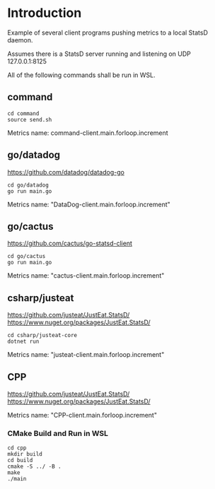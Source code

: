 # Introduction
Example of several client programs pushing metrics to a local StatsD daemon.

Assumes there is a StatsD server running and listening on UDP 127.0.0.1:8125

All of the following commands shall be run in WSL.

## command
```
cd command
source send.sh
```
Metrics name: command-client.main.forloop.increment

## go/datadog
<https://github.com/datadog/datadog-go>
```
cd go/datadog
go run main.go
```
Metrics name: "DataDog-client.main.forloop.increment"

## go/cactus
<https://github.com/cactus/go-statsd-client>
```
cd go/cactus
go run main.go
```
Metrics name: "cactus-client.main.forloop.increment"

## csharp/justeat
<https://github.com/justeat/JustEat.StatsD/>  
<https://www.nuget.org/packages/JustEat.StatsD/>
```
cd csharp/justeat-core
dotnet run
```
Metrics name: "justeat-client.main.forloop.increment"

## CPP
<https://github.com/justeat/JustEat.StatsD/>  
<https://www.nuget.org/packages/JustEat.StatsD/>

Metrics name: "CPP-client.main.forloop.increment"

### CMake Build and Run in WSL
```
cd cpp
mkdir build
cd build
cmake -S ../ -B .
make
./main
```
